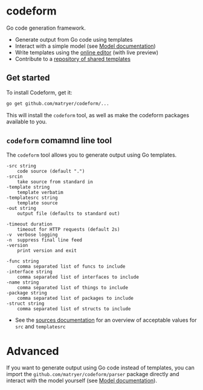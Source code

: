 # codeform
Go code generation framework.

* Generate output from Go code using templates
* Interact with a simple model (see [Model documentation](https://godoc.org/github.com/matryer/codeform/model))
* Write templates using the [online editor](http://editor.codeform.in/) (with live preview)
* Contribute to a [repository of shared templates](https://github.com/matryer/codeform-templates)

## Get started

To install Codeform, get it:

```bash
go get github.com/matryer/codeform/...
```

This will install the `codeform` tool, as well as make the codeform
packages available to you.

## `codeform` comamnd line tool

The `codeform` tool allows you to generate output using Go templates.

```
-src string
	code source (default ".")
-srcin
	take source from standard in
-template string
	template verbatim
-templatesrc string
	template source
-out string
	output file (defaults to standard out)
	
-timeout duration
	timeout for HTTP requests (default 2s)
-v	verbose logging
-n  suppress final line feed
-version
	print version and exit

-func string
	comma separated list of funcs to include
-interface string
	comma separated list of interfaces to include
-name string
	comma separated list of things to include
-package string
	comma separated list of packages to include
-struct string
	comma separated list of structs to include
```

* See the [sources documentation](https://github.com/matryer/codeform/tree/master/source) for an overview of acceptable values for `src` and `templatesrc`

# Advanced

If you want to generate output using Go code instead of templates, you can
import the `github.com/matryer/codeform/parser` package directly and interact
with the model yourself (see [Model documentation](https://godoc.org/github.com/matryer/codeform/model)).